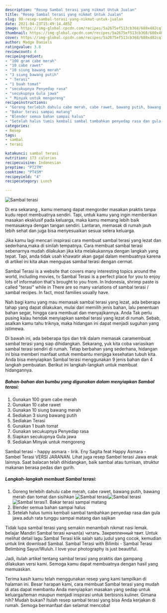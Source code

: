 ```yaml
---
description: "Resep Sambal terasi yang nikmat Untuk Jualan"
title: "Resep Sambal terasi yang nikmat Untuk Jualan"
slug: 98-resep-sambal-terasi-yang-nikmat-untuk-jualan
date: 2021-04-23T15:49:14.485Z
image: https://img-global.cpcdn.com/recipes/5a2675ef513cb368/680x482cq70/sambal-terasi-foto-resep-utama.jpg
thumbnail: https://img-global.cpcdn.com/recipes/5a2675ef513cb368/680x482cq70/sambal-terasi-foto-resep-utama.jpg
cover: https://img-global.cpcdn.com/recipes/5a2675ef513cb368/680x482cq70/sambal-terasi-foto-resep-utama.jpg
author: Madge Daniels
ratingvalue: 3.8
reviewcount: 4
recipeingredient:
- "100 gram cabe merah"
- "10 cabe rawet"
- "10 siung bawang merah"
- "3 siung bawang putih"
- " Terasi"
- "1 buah tomat"
- "secukupnya Penyedap rasa"
- "secukupnya Gula jawa"
- " Minyak untuk mengoreng"
recipeinstructions:
- "Goreng terlebih dahulu cabe merah, cabe rawet, bawang putih, bawang merah dan tomat dan sisihkan"
- "Bakar terasi sampai matang"
- "Blender semua bahan sampai halus"
- "Setelah halus tumis kembali sambal tambahkan penyedap rasa dan gula jawa.aduh rata tunggu sampai matang dan sajikan"
categories:
- Resep
tags:
- sambal
- terasi

katakunci: sambal terasi 
nutrition: 173 calories
recipecuisine: Indonesian
preptime: "PT27M"
cooktime: "PT45M"
recipeyield: "4"
recipecategory: Lunch

---
```



![Sambal terasi](https://img-global.cpcdn.com/recipes/5a2675ef513cb368/680x482cq70/sambal-terasi-foto-resep-utama.jpg)

Di era  sekarang , kamu memang dapat mengorder masakan praktis tanpa kudu repot membuatnya sendiri. Tapi, untuk kamu yang ingin memberikan masakan eksklusif pada keluarga, maka kamu memang lebih baik memasaknya dengan tangan sendiri. Lantaran, memasak di rumah jauh lebih sehat dan juga bisa menyesuaikan sesuai selera keluarga.

Jika kamu lagi mencari inspirasi cara membuat sambal terasi yang lezat dan sederhana,maka di sinilah tempatnya. Cara membuat sambal terasi  sebenarnya mudah dilakukan jika kita melakukannya dengan langkah yang tepat. Tapi, anda tidak usah khawatir akan gagal dalam membuatnya 
karena di artikel ini kita akan mengupas sambal terasi dengan cermat.  

Sambal Terasi is a website that covers many interesting topics around the world, including movies, tv Sambal Terasi is a perfect place for you to enjoy lots of information that&#39;s brought to you from. In Indonesia, shrimp paste is called &#34;terasi&#34; while in There are so many variations of sambal terasi / sambal recipes. In fact, most families usually have.

Nah bagi kamu yang mau memasak sambal terasi yang lezat, ada beberapa tahap yang dapat dilakukan, mulai dari memilih jenis bahan, lalu penentuan bahan segar, hingga cara membuat dan menyajikannya. Anda Tak perlu pusing kalau hendak menyiapkan sambal terasi yang lezat di rumah. Sebab, asalkan kamu  tahu triknya, maka hidangan ini dapat menjadi suguhan yang istimewa.

Di bawah ini, ada beberapa tips dan trik dalam memasak caramembuat sambal terasi yang siap dihidangkan. Sekarang, yuk kita coba variasikan sambal terasi sendiri di rumah. Tetap berbahan yang sederhana, hidangan ini bisa memberi manfaat untuk membantu menjaga kesehatan tubuh kita. Anda bisa menyiapkan Sambal terasi menggunakan 9 jenis bahan dan 4 langkah pembuatan. Berikut ini langkah-langkah untuk membuat hidangannya.

<!--inarticleads1-->

##### Bahan-bahan dan bumbu yang digunakan dalam menyiapkan Sambal terasi:

1. Gunakan 100 gram cabe merah
1. Gunakan 10 cabe rawet
1. Gunakan 10 siung bawang merah
1. Sediakan 3 siung bawang putih
1. Sediakan  Terasi
1. Gunakan 1 buah tomat
1. Gunakan secukupnya Penyedap rasa
1. Siapkan secukupnya Gula jawa
1. Sediakan  Minyak untuk mengoreng


Sambal terasi - happy asmara - lirik. Eny Sagita feat Happy Asmara - Sambel Terasi VERSI JARANAN. Lihat juga resep Sambel terasi Jawa enak lainnya. Saat balacan telah dihidangkan, baik sambal atau tumisan, struktur makanan berasa pedas dan gurih. 

<!--inarticleads2-->

##### Langkah-langkah membuat Sambal terasi:

1. Goreng terlebih dahulu cabe merah, cabe rawet, bawang putih, bawang merah dan tomat dan sisihkan
<img src="https://img-global.cpcdn.com/steps/c052a68036a999e4/160x128cq70/sambal-terasi-langkah-memasak-1-foto.jpg" alt="Sambal terasi"><img src="https://img-global.cpcdn.com/steps/7a2c1df2676ec887/160x128cq70/sambal-terasi-langkah-memasak-1-foto.jpg" alt="Sambal terasi"><img src="https://img-global.cpcdn.com/steps/d92c0b47893170ea/160x128cq70/sambal-terasi-langkah-memasak-1-foto.jpg" alt="Sambal terasi">1. Bakar terasi sampai matang
1. Blender semua bahan sampai halus
1. Setelah halus tumis kembali sambal tambahkan penyedap rasa dan gula jawa.aduh rata tunggu sampai matang dan sajikan


Tidak lupa sambal terasi yang semakin menambah nikmat nasi lemak. belajar Mandiri Sambal terasi начал(а) читать. Закрепленный твит. Untuk melihat detail lagu Sambal Terasi klik salah satu judul yang cocok, kemudian untuk link download Sambal. Sambal Terasi with Bilimbi - Sambal Terasi Belimbing Sayur/Wuluh. I love your photography is just beautiful. 

Jadi, itulah artikel tentang  sambal terasi  yang praktis dan gampang dilakukan versi kami. Semoga kamu dapat membuatnya dengan hasil yang memuaskan. 

Terima kasih kamu telah menggunakan resep yang kami tampilkan di halaman ini. Besar harapan kami, cara membuat  Sambal terasi yang mudah di atas dapat membantu Anda menyiapkan masakan yang sedap untuk keluarga/teman maupun menjadi inspirasi untuk berbisnis kuliner. Gimana nih? Mudah bukan? Itulah resep sambal terasi yang bisa Anda kerjakan di rumah. Semoga bermanfaat dan selamat mencoba!

